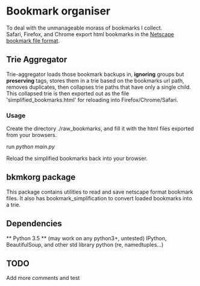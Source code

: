 # Bookmark organiser

To deal with the unmanageable morass of bookmarks I collect.  
Safari, Firefox, and Chrome export html bookmarks in the [Netscape bookmark
file format](https://msdn.microsoft.com/en-us/library/aa753582(v=vs.85).aspx).

## Trie Aggregator

Trie-aggregator loads those bookmark backups in, **ignoring** groups
but **preserving** tags, stores them in a trie based on the bookmarks
url path, removes duplicates, then collapses trie paths that have only
a single child. This collapsed trie is then exported out as the file
'simplified_bookmarks.html' for reloading into Firefox/Chrome/Safari.

### Usage

Create the directory ./raw_bookmarks, and fill it with the html files exported from your browsers.

run *python main.py* 

Reload the simplified bookmarks back into your browser.

## bkmkorg package
This package contains utilities to read and save netscape format bookmark files. It also has bookmark_simplification to convert loaded bookmarks into a trie.

## Dependencies
** Python 3.5 ** (may work on any python3+, untested)
IPython, BeautifulSoup, and other std library python (re, namedtuples...)


## TODO
Add more comments and test
